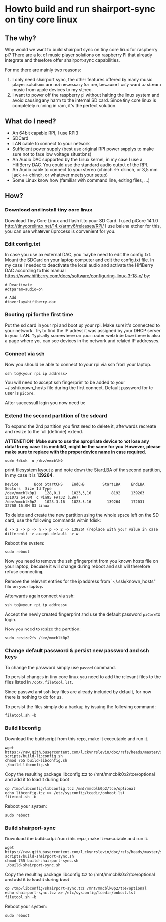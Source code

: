 # Howto build and run shairport-sync on tiny core linux

## The why?

Why would we want to build shairport sync on tiny core linux for raspberry pi? There are a lot of music player solutions on raspberry PI that already integrate and therefore offer shairport-sync capabilities.

For me there are mainly two reasons:
1) I only need shairport sync, the other features offered by many music player solutions are not necessary for me, because I only want to stream music from apple devices to my stereo.
2) I want to power off the raspberry pi without halting the linux system and avoid causing any harm to the internal SD card. Since tiny core linux is completely running in ram, it's the perfect solution.


## What do I need?

- An 64bit capable RPI, I use RPI3
- SDCard
- LAN cable to connect to your network
- Sufficient power supply (best use original RPI power supplys to make sure not to face low voltage situations)
- An Audio DAC supported by the Linux kernel, in my case I use a HifiBerry DAC. You could use the standard audio output of the RPI.
- An Audio cable to connect to your stereo (chinch <-> chinch, or 3,5 mm jack <-> chinch, or whatever meets your setup)
- Some Linux know how (familiar with command line, editing files, ...)

## How?

### Download and install tiny core linux

Download Tiny Core Linux and flash it to your SD Card.
I used piCore 14.1.0 http://tinycorelinux.net/14.x/armv6/releases/RPi/
I use balena etcher for this, you can use whatever üprocess is convenient for you.

### Edit config.txt
In case you use an external DAC, you maybe need to edit the config.txt. Mount the SDCard on your laptop computer and edit the config.txt file.
In my case I needed to deactivate the local audio and activate the HifiBerry DAC according to this manual https://www.hifiberry.com/docs/software/configuring-linux-3-18-x/ by:
```
# Deactivate
#dtparam=audio=on

# Add
dtoverlay=hifiberry-dac
```

### Booting rpi for the first time
Put the sd card in your rpi and boot up your rpi. Make sure it's connected to your network.
Try to find the IP adress it was assigned by your DHCP server in your LAN. Typically somewhere on your router web interface there is also a page where you can see devices in the network and related IP addresses.

### Connect via ssh
Now you should be able to connect to your rpi via ssh from your laptop.
```
ssh tc@<your rpi ip address>
```
You will need to accept ssh fingerprint to be added to your ~/.ssh/known_hosts file during the first connect.
Default password for tc user is `picore`.

After successull login you now need to:


### Extend the second partition of the sdcard
To expand the 2nd partition you first need to delete it, afterwards recreate and resize to the full (definde) extend.

__ATTENETION: Make sure to use the apropriate device to not lose any data! In my case it is mmblk0, might be the same for you. However, please make sure to replace with the proper device name in case required.__

```
sudo fdisk -u /dev/mmcblk0
```

print filesystem layout `p` and note down the StartLBA of the second partition, In my case it is __139264__.

```
Device       Boot StartCHS    EndCHS        StartLBA     EndLBA    Sectors  Size Id Type
/dev/mmcblk0p1    128,0,1     1023,3,16         8192     139263     131072 64.0M  c Win95 FAT32 (LBA)
/dev/mmcblk0p2    1023,3,16   1023,3,16       139264     172031      32768 16.0M 83 Linux
```
To delete and create the new partition using the whole space left on the SD card, use the following commands within fdisk:
```
d -> 2 -> p -> n -> p -> 2 -> 139264 (replace with your value in case different) -> accept default -> w
```
Reboot the system:
```
sudo reboot
```

Now you need to remove the ssh gfingerprint from you known hosts file on your laptop, becuase it will change during reboot and ssh will therefore refuse connecting.

Remove the relevant entries for the ip address from `~/.ssh/known_hosts" file on your laptop.

Afterwards again connect via ssh:
```
ssh tc@<your rpi ip address>
```
Accept the newly created fingerprint and use the default password `piCore`to login.

Now you need to resize the partition:
```
sudo resize2fs /dev/mmcblk0p2
```

### Change default password & persist new password and ssh keys
To change the password simply use `passwd` command. 

To persist changes in tiny core linux you  need to add the relevant files to the files listed in `/opt/.filetool.lst`.

Since passwd and ssh key files are already included by default, for now there is nothing to do for us.

To persist the files simply do a backup by issuing the following command:
```
filetool.sh -b
```

### Build libconfig
Download the buildscript from this repo, make it executable and run it.
```
wget https://raw.githubusercontent.com/luckynrslevin/doc/refs/heads/master/shairport%40tcl/build-scripts/build-libconfig.sh
chmod 755 build-libconfig.sh
./build-libconfig.sh
```

Copy the resulting package libconfig.tcz to /mnt/mmcblk0p2/tce/optional and add it to load it during boot
```
cp /tmp/libconfig/libconfig.tcz /mnt/mmcblk0p2/tce/optional
echo libconfig.tcz >> /etc/sysconfig/tcedir/onboot.lst
filetool.sh -b
```

Reboot your system:
```
sudo reboot
```

### Build shairport-sync
Download the buildscript from this repo, make it executable and run it.
```
wget https://raw.githubusercontent.com/luckynrslevin/doc/refs/heads/master/shairport%40tcl/build-scripts/build-shairport-sync.sh
chmod 755 build-shairport-sync.sh
./build-shairport-sync.sh
```

Copy the resulting package libconfig.tcz to /mnt/mmcblk0p2/tce/optional and add it to load it during boot
```
cp /tmp/libconfig/shairport-sync.tcz /mnt/mmcblk0p2/tce/optional
echo shairport-sync.tcz >> /etc/sysconfig/tcedir/onboot.lst
filetool.sh -b
```

Reboot your system:
```
sudo reboot
```

